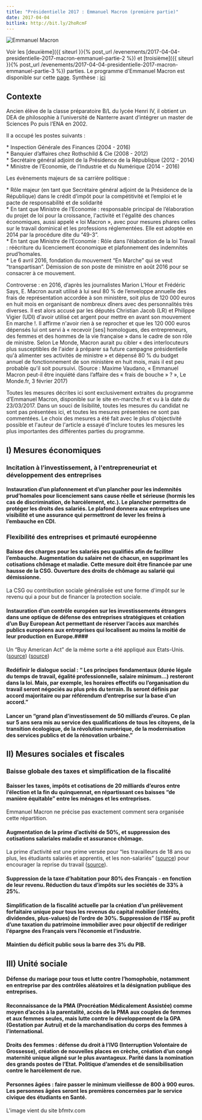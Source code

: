 ```yaml
---
title: "Présidentielle 2017 : Emmanuel Macron (première partie)"
date: 2017-04-04
bitlink: http://bit.ly/2hoRcmF
---
```


![Emmanuel Macron](/images/21e61bb6f3f978d3d1c96e89c9d9f.jpeg)

Voir les [deuxième]({{ siteurl }}{% post_url /evenements/2017-04-04-presidentielle-2017-macron-emmanuel-partie-2 %}) et [troisième]({{ siteurl }}{% post_url /evenements/2017-04-04-presidentielle-2017-macron-emmanuel-partie-3 %}) parties. Le programme d'Emmanuel Macron est disponible sur cette [page](http://www.en-marche.fr/emmanuel-macron/le-programme). Synthèse : [ici](http://www.cnewsmatin.fr/politique/2017-03-19/presidentielle-2017-le-programme-demmanuel-macron-744341)

## Contexte ##

Ancien élève de la classe préparatoire B/L du lycée Henri IV, il obtient un DEA de philosophie à l’université de Nanterre avant d’intégrer un master de Sciences Po puis l’ENA en 2002.

Il a occupé les postes suivants :
<p>
* Inspection Générale des Finances (2004 - 2016)<br>
* Banquier d’affaires chez Rothschild & Cie (2008 - 2012)<br>
* Secrétaire général adjoint de la Présidence de la République (2012 - 2014)<br>
* Ministre de l’Economie, de l’Industrie et du Numérique (2014 - 2016)
</p>

Les évènements majeurs de sa carrière politique :

<p>
* Rôle majeur (en tant que Secrétaire général adjoint de la Présidence de la République) dans le crédit d’impôt pour la compétitivité et l’emploi et le pacte de responsabilité et de solidarité<br>
* En tant que Ministre de l’Economie : responsable principal de l’élaboration du projet de loi pour la croissance, l'activité et l'égalité des chances économiques, aussi appelé « loi Macron », avec pour mesures phares celles sur le travail dominical et les professions réglementées. Elle est adoptée en 2014 par la procédure dite du “49-3”.<br>
* En tant que Ministre de l’Economie : Rôle dans l’élaboration de la loi Travail : réécriture du licenciement économique et plafonnement des indemnités prud’homales.<br>
* Le 6 avril 2016, fondation du mouvement “En Marche” qui se veut “transpartisan”. Démission de son poste de ministre en août 2016 pour se consacrer à ce mouvement.
</p>

Controverse : en 2016, d’après les journalistes Marion L’Hour et Frédéric Says, E. Macron aurait utilisé à lui seul 80 % de l’enveloppe annuelle des frais de représentation accordée à son ministère, soit plus de 120 000 euros en huit mois en organisant de nombreux dîners avec des personnalités très diverses. Il est alors accusé par les députés Christian Jacob (LR) et Philippe Vigier (UDI) d'avoir utilisé cet argent pour mettre en avant son mouvement En marche !. Il affirme n'avoir rien à se reprocher et que les 120 000 euros dépensés lui ont servi à « recevoir [ses] homologues, des entrepreneurs, des femmes et des hommes de la vie française » dans le cadre de son rôle de ministre. Selon Le Monde, Macron aurait pu cibler « des interlocuteurs plus susceptibles de l'aider à préparer sa future campagne présidentielle qu'à alimenter ses activités de ministre » et dépensé 80 % du budget annuel de fonctionnement de son ministère en huit mois, mais il est peu probable qu'il soit poursuivi.  (Source : Maxime Vaudano, « Emmanuel Macron peut-il être inquiété dans l’affaire des « frais de bouche » ? », Le Monde.fr,‎ 3 février 2017)

Toutes les mesures décrites ici sont exclusivement extraites du programme d’Emmanuel Macron, disponible sur le site en-marche.fr et vu à la date du 23/03/2017. Dans un souci de lisibilité, toutes les mesures du candidat ne sont pas présentées ici, et toutes les mesures présentées ne sont pas commentées. Le choix des mesures a été fait avec le plus d'objectivité possible et l'auteur de l'article a essayé d'inclure toutes les mesures les plus importantes des différentes parties du programme.

## I) Mesures économiques ##

### Incitation à l’investissement, à l'entrepreneuriat et développement des entreprises

#### Instauration d’un plafonnement et d’un plancher pour les indemnités prud’homales pour licenciement sans cause réelle et sérieuse (hormis les cas de discrimination, de harcèlement, etc.). Le plancher permettra de protéger les droits des salariés. Le plafond donnera aux entreprises une visibilité et une assurance qui permettront de lever les freins à l’embauche en CDI. ####

### Flexibilité des entreprises et primauté européenne ###

#### Baisse des charges pour les salariés peu qualifiés afin de faciliter l’embauche. Augmentation du salaire net de chacun, en supprimant les cotisations chômage et maladie. Cette mesure doit être financée par une hausse de la CSG. Ouverture des droits de chômage au salarié qui démissionne. ####

La CSG ou contribution sociale généralisée est une forme d'impôt sur le revenu qui a pour but de financer la protection sociale.

#### Instauration d’un contrôle européen sur les investissements étrangers dans une optique de défense des entreprises stratégiques et création d’un Buy European Act permettant de réserver l’accès aux marchés publics européens aux entreprises qui localisent au moins la moitié de leur production en Europe.####

Un “Buy American Act” de la même sorte a été appliqué aux Etats-Unis. ([source](http://tempsreel.nouvelobs.com/monde/20120312.OBS3593/buy-american-act-comment-cela-se-passe-outre-atlantique.html)) ([source](http://buy-american-act.com/))

#### Redéfinir le dialogue social : “ Les principes fondamentaux (durée légale du temps de travail, égalité professionnelle, salaire minimum...) resteront dans la loi. Mais, par exemple, les horaires effectifs ou l’organisation du travail seront négociés au plus près du terrain. Ils seront définis par accord majoritaire ou par référendum d’entreprise sur la base d’un accord.” ####

#### Lancer un “grand plan d’investissement de 50 milliards d’euros. Ce plan sur 5 ans sera mis au service des qualifications de tous les citoyens, de la transition écologique, de la révolution numérique, de la modernisation des services publics et de la rénovation urbaine.” ####

## II) Mesures sociales et fiscales ##

### Baisse globale des taxes et simplification de la fiscalité ###

#### Baisser les taxes, impôts et cotisations de 20 milliards d’euros entre l’élection et la fin du quinquennat, en répartissant ces baisses “de manière équitable” entre les ménages et les entreprises. ####

Emmanuel Macron ne précise pas exactement comment sera organisée cette répartition.

#### Augmentation de la prime d’activité de 50%, et suppression des cotisations salariales maladie et assurance chômage. ####

La prime d’activité est une prime versée pour “les travailleurs de 18 ans ou plus, les étudiants salariés et apprentis, et les non-salariés” ([source](https://www.service-public.fr/particuliers/vosdroits/N31477)) pour encourager la reprise du travail  ([source](http://www.gouvernement.fr/argumentaire/prime-d-activite)).

#### Suppression de la taxe d’habitation pour 80% des Français - en fonction de leur revenu. Réduction du taux d’impôts sur les sociétés de 33% à 25%. ####

#### Simplification de la fiscalité actuelle par la création d’un prélèvement forfaitaire unique pour tous les revenus du capital mobilier (intérêts, dividendes, plus-values) de l’ordre de 30%. Suppression de l’ISF au profit d’une taxation du patrimoine immobilier avec pour objectif de rediriger l’épargne des Français vers l’économie et l’industrie. ####

#### Maintien du déficit public sous la barre des 3% du PIB. ####

## III) Unité sociale ##

#### Défense du mariage pour tous et lutte contre l’homophobie, notamment en entreprise par des contrôles aléatoires et la désignation publique des entreprises. ####

#### Reconnaissance de la PMA (Procréation Médicalement Assistée) comme moyen d’accès à la parentalité, accès de la PMA aux couples de femmes et aux femmes seules, mais lutte contre le développement de la GPA (Gestation par Autrui) et de la marchandisation du corps des femmes à l’international. ####

#### Droits des femmes : défense du droit à l’IVG (Interruption Volontaire de Grossesse), création de nouvelles places en crèche, création d’un congé maternité unique aligné sur le plus avantageux. Parité dans la nomination des grands postes de l’Etat. Politique d’amendes et de sensibilisation contre le harcèlement de rue. ####

#### Personnes âgées : faire passer le minimum vieillesse de 800 à 900 euros. Les personnes âgées seront les premières concernées par le service civique des étudiants en Santé. ####

L'image vient du site bfmtv.com

